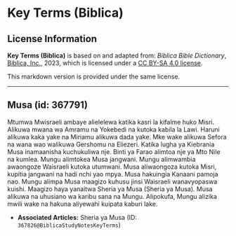 # Key Terms (Biblica)

## License Information

**Key Terms (Biblica)** is based on and adapted from: _Biblica Bible Dictionary_, [Biblica, Inc.](https://www.biblica.com/), 2023, which is licensed under a [CC BY-SA 4.0 license](https://creativecommons.org/licenses/by-sa/4.0/legalcode.en).

This markdown version is provided under the same license.



--------------------------------

## Musa (id: 367791)

Mtumwa Mwisraeli ambaye alielelewa katika kasri la kifalme huko Misri. Alikuwa mwana wa Amramu na Yokebedi na kutoka kabila la Lawi. Haruni alikuwa kaka yake na Miriamu alikuwa dada yake. Mke wake alikuwa Sefora na wana wao walikuwa Gershomu na Eliezeri. Katika lugha ya Kiebrania Musa inamaanisha kuchukuliwa nje. Binti ya Farao alimtoa nje ya Mto Nile na kumlea. Mungu alimtokea Musa jangwani. Mungu alimwambia awaongoze Waisraeli kutoka utumwani. Musa aliwaongoza kutoka Misri, kupitia jangwani na hadi nchi yao mpya. Musa hakuingia Kanaani pamoja nao. Mungu alimpa Musa maagizo kuhusu jinsi Waisraeli wanavyopaswa kuishi. Maagizo haya yanaitwa Sheria ya Musa (Sheria ya Musa). Musa alikuwa na uhusiano wa karibu sana na Mungu. Alipokufa, Mungu alizika mwili wake na hakuna aliyewahi kuipata kaburi lake.

* **Associated Articles:** Sheria ya Musa (ID: `367826@BiblicaStudyNotesKeyTerms`)


